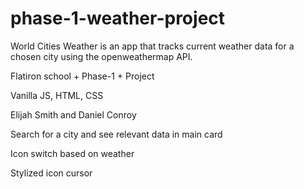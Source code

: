 # phase-1-weather-project

World Cities Weather is an app that tracks current weather data for a chosen city using the openweathermap API.

Flatiron school + Phase-1 + Project

Vanilla JS, HTML, CSS

Elijah Smith and Daniel Conroy

Search for a city and see relevant data in main card

Icon switch based on weather

Stylized icon cursor